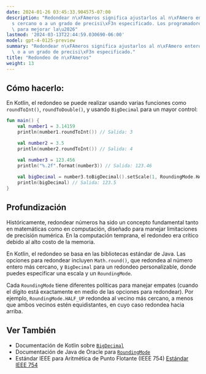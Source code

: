 ```yaml
---
date: 2024-01-26 03:45:33.904575-07:00
description: "Redondear n\xFAmeros significa ajustarlos al n\xFAmero entero m\xE1\
  s cercano o a un grado de precisi\xF3n especificado. Los programadores lo hacen\
  \ para mejorar la\u2026"
lastmod: '2024-03-13T22:44:59.030690-06:00'
model: gpt-4-0125-preview
summary: "Redondear n\xFAmeros significa ajustarlos al n\xFAmero entero m\xE1s cercano\
  \ o a un grado de precisi\xF3n especificado."
title: "Redondeo de n\xFAmeros"
weight: 13
---
```


## Cómo hacerlo:
En Kotlin, el redondeo se puede realizar usando varias funciones como `roundToInt()`, `roundToDouble()`, y usando `BigDecimal` para un mayor control:

```kotlin
fun main() {
    val number1 = 3.14159
    println(number1.roundToInt()) // Salida: 3

    val number2 = 3.5
    println(number2.roundToInt()) // Salida: 4

    val number3 = 123.456
    println("%.2f".format(number3)) // Salida: 123.46
    
    val bigDecimal = number3.toBigDecimal().setScale(1, RoundingMode.HALF_EVEN)
    println(bigDecimal) // Salida: 123.5
}
```

## Profundización
Históricamente, redondear números ha sido un concepto fundamental tanto en matemáticas como en computación, diseñado para manejar limitaciones de precisión numérica. En la computación temprana, el redondeo era crítico debido al alto costo de la memoria.

En Kotlin, el redondeo se basa en las bibliotecas estándar de Java. Las opciones para redondear incluyen `Math.round()`, que redondea al número entero más cercano, y `BigDecimal` para un redondeo personalizable, donde puedes especificar una escala y un `RoundingMode`.

Cada `RoundingMode` tiene diferentes políticas para manejar empates (cuando el dígito está exactamente en medio de las opciones para redondear). Por ejemplo, `RoundingMode.HALF_UP` redondea al vecino más cercano, a menos que ambos vecinos estén equidistantes, en cuyo caso redondea hacia arriba.

## Ver También
- Documentación de Kotlin sobre [`BigDecimal`](https://kotlinlang.org/api/latest/jvm/stdlib/kotlin/java.math.-big-decimal/index.html)
- Documentación de Java de Oracle para [`RoundingMode`](https://docs.oracle.com/javase/8/docs/api/java/math/RoundingMode.html)
- Estándar IEEE para Aritmética de Punto Flotante (IEEE 754) [Estándar IEEE 754](https://ieeexplore.ieee.org/document/4610935)
